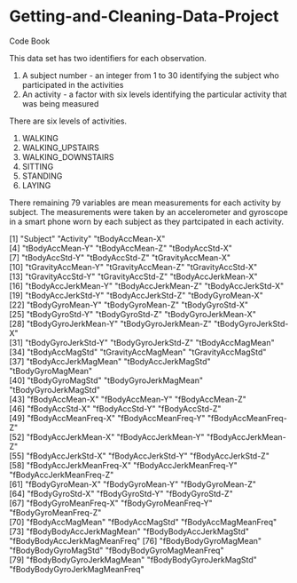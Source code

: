 # Getting-and-Cleaning-Data-Project
Code Book

This data set has two identifiers for each observation.
  1. A subject number - an integer from 1 to 30 identifying the subject who participated in the activities
  2. An activity - a factor with six levels identifying the particular activity that was being measured

There are six levels of activities.
  1. WALKING
  2. WALKING_UPSTAIRS
  3. WALKING_DOWNSTAIRS
  4. SITTING
  5. STANDING
  6. LAYING

There remaining 79 variables are mean measurements for each activity by subject. The measurements were taken by an accelerometer and gyroscope in a smart phone worn by each subject as they partcipated in each activity.

 [1] "Subject"                      "Activity"                     "tBodyAccMean-X"              
 [4] "tBodyAccMean-Y"               "tBodyAccMean-Z"               "tBodyAccStd-X"               
 [7] "tBodyAccStd-Y"                "tBodyAccStd-Z"                "tGravityAccMean-X"           
[10] "tGravityAccMean-Y"            "tGravityAccMean-Z"            "tGravityAccStd-X"            
[13] "tGravityAccStd-Y"             "tGravityAccStd-Z"             "tBodyAccJerkMean-X"          
[16] "tBodyAccJerkMean-Y"           "tBodyAccJerkMean-Z"           "tBodyAccJerkStd-X"           
[19] "tBodyAccJerkStd-Y"            "tBodyAccJerkStd-Z"            "tBodyGyroMean-X"             
[22] "tBodyGyroMean-Y"              "tBodyGyroMean-Z"              "tBodyGyroStd-X"              
[25] "tBodyGyroStd-Y"               "tBodyGyroStd-Z"               "tBodyGyroJerkMean-X"         
[28] "tBodyGyroJerkMean-Y"          "tBodyGyroJerkMean-Z"          "tBodyGyroJerkStd-X"          
[31] "tBodyGyroJerkStd-Y"           "tBodyGyroJerkStd-Z"           "tBodyAccMagMean"             
[34] "tBodyAccMagStd"               "tGravityAccMagMean"           "tGravityAccMagStd"           
[37] "tBodyAccJerkMagMean"          "tBodyAccJerkMagStd"           "tBodyGyroMagMean"            
[40] "tBodyGyroMagStd"              "tBodyGyroJerkMagMean"         "tBodyGyroJerkMagStd"         
[43] "fBodyAccMean-X"               "fBodyAccMean-Y"               "fBodyAccMean-Z"              
[46] "fBodyAccStd-X"                "fBodyAccStd-Y"                "fBodyAccStd-Z"               
[49] "fBodyAccMeanFreq-X"           "fBodyAccMeanFreq-Y"           "fBodyAccMeanFreq-Z"          
[52] "fBodyAccJerkMean-X"           "fBodyAccJerkMean-Y"           "fBodyAccJerkMean-Z"          
[55] "fBodyAccJerkStd-X"            "fBodyAccJerkStd-Y"            "fBodyAccJerkStd-Z"           
[58] "fBodyAccJerkMeanFreq-X"       "fBodyAccJerkMeanFreq-Y"       "fBodyAccJerkMeanFreq-Z"      
[61] "fBodyGyroMean-X"              "fBodyGyroMean-Y"              "fBodyGyroMean-Z"             
[64] "fBodyGyroStd-X"               "fBodyGyroStd-Y"               "fBodyGyroStd-Z"              
[67] "fBodyGyroMeanFreq-X"          "fBodyGyroMeanFreq-Y"          "fBodyGyroMeanFreq-Z"         
[70] "fBodyAccMagMean"              "fBodyAccMagStd"               "fBodyAccMagMeanFreq"         
[73] "fBodyBodyAccJerkMagMean"      "fBodyBodyAccJerkMagStd"       "fBodyBodyAccJerkMagMeanFreq" 
[76] "fBodyBodyGyroMagMean"         "fBodyBodyGyroMagStd"          "fBodyBodyGyroMagMeanFreq"    
[79] "fBodyBodyGyroJerkMagMean"     "fBodyBodyGyroJerkMagStd"      "fBodyBodyGyroJerkMagMeanFreq"
